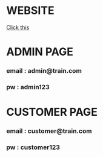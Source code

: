 <h1>WEBSITE</h1>
<a href="https://train.elianha.my.id">Click this</a>

<h1>ADMIN PAGE</h1>
<h3>email : admin@train.com</h3>
<h3>pw : admin123</h3>

<h1>CUSTOMER PAGE</h1>
<h3>email : customer@train.com</h3>
<h3>pw : customer123</h3>